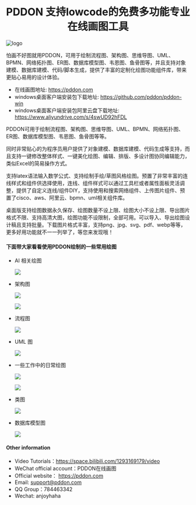 <center><h1>PDDON 支持lowcode的免费多功能专业在线画图工具</h1></center>

![logo](./logo.png)

怕画不好图就用PDDON，可用于绘制流程图、架构图、思维导图、UML、BPMN、网络拓扑图、ER图、数据库模型图、韦恩图、鱼骨图等，并且支持对象建模、数据库建模、代码/脚本生成，提供了丰富的定制化绘图功能组件库，带来更贴心易用的设计体验。

* 在线画图地址: https://pddon.com
* windows桌面客户端安装包下载地址: https://github.com/pddon/pddon-win
* windows桌面客户端安装包阿里云盘下载地址: https://www.aliyundrive.com/s/4swUD92hFDL

PDDON可用于绘制流程图、架构图、思维导图、UML、BPMN、网络拓扑图、ER图、数据库模型图、韦恩图、鱼骨图等等。

同时非常贴心的为程序员用户提供了对象建模、数据库建模、代码生成等支持，而且支持一键修改整体样式、一键美化绘图、编辑、排版、多设计图协同编辑能力，类似Excel的简易操作方式。

支持latex语法输入数学公式、支持绘制手绘/草图风格绘图。预置了非常丰富的连线样式和组件供选择使用，连线、组件样式可以通过工具栏或者属性面板灵活调整，提供了自定义连线/组件DIY，支持使用和搜索网络组件、上传图片组件、预置了cisco、aws、阿里云、bpmn、uml相关组件库。

桌面版支持绘图数据永久保存、绘图数量不设上限、绘图大小不设上限、导出图片格式不限、支持高清大图，绘图功能不设限制，全部可用。可以导入、导出绘图设计稿且支持批量。下载图片格式丰富，支持png、jpg、svg、pdf、webp等等，更多好用功能就不一一列举了，等您来发现哦！

#### 下面带大家看看使用PDDON绘制的一些常用绘图

* AI 相关绘图

    ![](./images/ai.jpeg)

* 架构图

    ![](./images/arcAll.png)

    ![](./images/arcAll2.png)

* 流程图

    ![](./images/processAll.png)

* UML 图

    ![](./images/umlAll.png)

* 一些工作中的日常绘图

    ![](./images/styleAll1.png)

    ![](./images/styleAll2.png)

* 类图

    ![](./images/modelClass.png)

* 数据库模型图

    ![](./images/modelER.png)

#### Other information

* Video Tutorials：https://space.bilibili.com/1293169179/video
* WeChat official account：PDDON在线画图
* Official website： https://pddon.com
* Email: support@pddon.com
* QQ Group：784463342 
* Wechat: anjoyhaha
